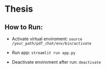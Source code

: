 # Thesis

## How to Run:

- Activate virtual enviroment:
`source /your_path/pdf_chat/env/bin/activate`

- Run app:
`streamlit run app.py`

- Deactivate enviroment after run:
`deactivate`
  

